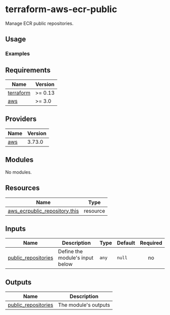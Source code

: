 # terraform-aws-ecr-public

Manage ECR public repositories.

## Usage


### Examples

<!-- BEGINNING OF PRE-COMMIT-TERRAFORM DOCS HOOK -->
## Requirements

| Name | Version |
|------|---------|
| <a name="requirement_terraform"></a> [terraform](#requirement\_terraform) | >= 0.13 |
| <a name="requirement_aws"></a> [aws](#requirement\_aws) | >= 3.0 |

## Providers

| Name | Version |
|------|---------|
| <a name="provider_aws"></a> [aws](#provider\_aws) | 3.73.0 |

## Modules

No modules.

## Resources

| Name | Type |
|------|------|
| [aws_ecrpublic_repository.this](https://registry.terraform.io/providers/hashicorp/aws/latest/docs/resources/ecrpublic_repository) | resource |

## Inputs

| Name | Description | Type | Default | Required |
|------|-------------|------|---------|:--------:|
| <a name="input_public_repositories"></a> [public\_repositories](#input\_public\_repositories) | Define the module's input below | `any` | `null` | no |

## Outputs

| Name | Description |
|------|-------------|
| <a name="output_public_repositories"></a> [public\_repositories](#output\_public\_repositories) | The module's outputs |
<!-- END OF PRE-COMMIT-TERRAFORM DOCS HOOK -->
